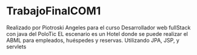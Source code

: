 # TrabajoFinalCOM1
Realizado por Piotroski Angeles para el curso Desarrollador web fullStack con java del PoloTic
EL escenario es un Hotel donde se puede realizar el ABML para empleados, huéspedes y reservas.
Utilizando JPA, JSP, y servlets
